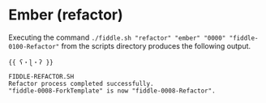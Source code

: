 Ember (refactor)
======

Executing the command `./fiddle.sh "refactor" "ember" "0000" "fiddle-0100-Refactor"` from the scripts directory produces the following output.

    {{ ʕ・ɭ・ʔ }}
    
    FIDDLE-REFACTOR.SH
    Refactor process completed successfully.
    "fiddle-0008-ForkTemplate" is now "fiddle-0008-Refactor".

